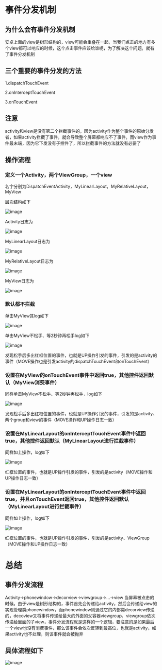 # 事件分发机制
## 为什么会有事件分发机制
安卓上面的view是树形结构的，view可能会重叠在一起，当我们点击的地方有多个view都可以响应的时候，这个点击事件应该给谁呢，为了解决这个问题，就有了事件分发机制

## 三个重要的事件分发的方法

1.dispatchTouchEvent

2.onInterceptTouchEvent

3.onTouchEvent

## 注意
activity和view是没有第二个拦截事件的，因为activity作为整个事件的原始分发者，如果activity拦截了事件，就会导致整个屏幕都响应不了事件，而view作为事件最末端，因为它下发没有子控件了，所以拦截事件的方法就没有必要了

## 操作流程
### 定义一个Activity，两个ViewGroup，一个view
名字分别为DispatchEventActivity，MyLinearLayout，MyRelativeLayout，MyView

层次结构如下

![image](https://img-blog.csdnimg.cn/20190510232057604.png "")

Activity日志为

![image](https://img-blog.csdnimg.cn/20190510232641921.png "")

MyLinearLayout日志为

![image](https://img-blog.csdnimg.cn/2019051023291025.png "")

MyRelativeLayout日志为

![image](https://img-blog.csdnimg.cn/2019051023300670.png "")

MyView日志为

![image](https://img-blog.csdnimg.cn/20190510233038581.png "")


### 默认都不拦截

单击MyView其log如下

![image](https://img-blog.csdnimg.cn/20190510233838865.png "")

单击MyView不松手、等2秒钟再松手log如下

![image](https://img-blog.csdnimg.cn/2019051023411638.png "")

发现松手后多出红框位置的事件，也就是UP操作引发的事件，引发的是activity的事件（MOVE操作也是引发activity的dispatchTouchEvent和onTouchEvent）

### 设置在MyView的onTouchEvent事件中返回true，其他控件返回默认（MyView消费事件）

同样单击MyView不松手、等2秒钟再松手，log如下

![image](https://img-blog.csdnimg.cn/20190511090824829.png "")

发现松手后多出红框位置的事件，也就是UP操作引发的事件，引发的是activity、两个group和view的事件（MOVE操作和UP操作日志一致）

### 设置在MyLinearLayout的onInterceptTouchEvent事件中返回true，其他控件返回默认（MyLinearLayout进行拦截事件）

同样如上操作，log如下

![image](https://img-blog.csdnimg.cn/20190511091615481.png "")

红框位置的事件，也就是UP操作引发的事件，引发的是activity（MOVE操作和UP操作日志一致）

### 设置在MyLinearLayout的onInterceptTouchEvent事件中返回true，并且onTouchEvent返回true，其他控件返回默认（MyLinearLayout进行拦截事件）

同样如上操作，log如下

![image](https://img-blog.csdnimg.cn/20190511092745188.png "")

红框位置的事件，也就是UP操作引发的事件，引发的是activity、ViewGroup（MOVE操作和UP操作日志一致）

# 总结
## 事件分发流程
Activity->phonewindow->decorview->viewgroup->...->view
当屏幕被点击的时候，由于view是树形结构的，事件首先会传递给activity，然后会传递给view的实现管理类phonewindow，而phonewindow则通过它的内部类decorview传递的，decoview又将事件传递给最大的外面的父容器viewgroup，viewgroup依次传递给里面的子view，事件分发流程就是这样的一个逻辑，要注意的是如果最后一个view也没有消费事件，那么该事件会依次反转到最高位，也就是activity，如果activity也不处理，则该事件就会被抛弃

## 具体流程如下
![image](https://img-blog.csdnimg.cn/2019051109305888.png "")